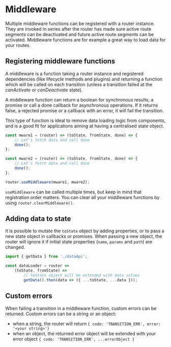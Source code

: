 # Middleware

Multiple middleware functions can be registered with a router instance. They are invoked in series after the router has made sure active
route segments can be deactivated and future active route segments can be activated. Middleware functions are for example a great way to load data for your routes.

## Registering middleware functions

A middleware is a function taking a router instance and registered dependencies (like lifecycle methods and plugins) and returning a function which will be called on each transition (unless a transition failed at the _canActivate_ or _canDeactivate_ state).

A middleware function can return a boolean for synchronous results, a promise or call
a done callback for asynchronous operations. If it returns false, a rejected promise or a callback with an error, it will fail the transition.

This type of function is ideal to remove data loading logic from components, and is a good fit
for applications aiming at having a centralised state object.

```javascript
const mware1 = (router) => (toState, fromState, done) => {
    // Let's fetch data and call done
    done();
};

const mware2 = (router) => (toState, fromState, done) => {
    // Let's fetch data and call done
    done();
};

router.useMiddleware(mware1, mware2);
```

`useMiddleware` can be called multiple times, but keep in mind that registration order matters. You can clear all your middleware functions by using `router.clearMiddleware()`.

## Adding data to state

It is possible to mutate the `toState` object by adding properties, or to pass a new state object in callbacks or promises.
When passing a new object, the router will ignore it if initial state properties (`name`, `params` and `path`) are changed.

```javascript
import { getData } from './dataApi';

const dataLoader = router =>
    (toState, fromState) =>
        // toState object will be extended with data values
        getData().then(data => ({ ...toState, ...data }));
```

## Custom errors

When failing a transition in a middleware function, custom errors can be returned. Custom errors can be a string or an object:
- when a string, the router will return ```{ code: 'TRANSITION_ERR', error: '<your string>'}```
- when an object, the returned error object will be extended with your error object ```{ code: 'TRANSITION_ERR', ...errorObject }```
